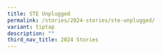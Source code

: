 ```yaml
---
title: STE Unplugged
permalink: /stories/2024-stories/ste-unplugged/
variant: tiptap
description: ""
third_nav_title: 2024 Stories
---
```

